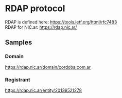 # RDAP protocol

RDAP is defined here: https://tools.ietf.org/html/rfc7483  
RDAP for NIC.ar: https://rdap.nic.ar/  

## Samples

### Domain

https://rdap.nic.ar/domain/cordoba.com.ar

### Registrant

https://rdap.nic.ar/entity/20139521278